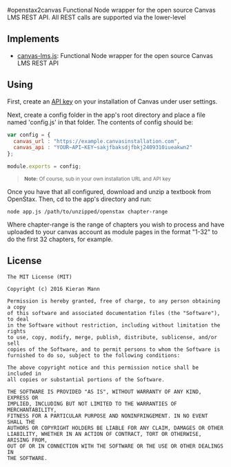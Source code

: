 #openstax2canvas
Functional Node wrapper for the open source Canvas LMS REST API. All REST calls are supported via the lower-level

## Implements

* [canvas-lms.js](https://github.com/rockymadden/canvas-lms.js/): Functional Node wrapper for the open source Canvas LMS REST API

## Using
First, create an [API key](https://canvas.instructure.com/doc/api/file.oauth.html#manual-token-generation) on your installation of Canvas under user settings.

Next, create a config folder in the app's root directory and place a file named 'config.js' in that folder. The contents of config should be:

```javascript
var config = {
  canvas_url : "https://example.canvasinstallation.com",
  canvas_api : "YOUR~API~KEY~sakjfbaksdjfbkj2409310iueakwn2"
};

module.exports = config;
```

> <sub>__Note:__ Of course, sub in your own installation URL and API key</sub>

Once you have that all configured, download and unzip a textbook from OpenStax. Then, cd to the app's directory and run:

```terminal
node app.js /path/to/unzipped/openstax chapter-range
```

Where chapter-range is the range of chapters you wish to process and have uploaded to your canvas account as module pages in the format "1-32" to do the first 32 chapters, for example.

## License
```
The MIT License (MIT)

Copyright (c) 2016 Kieran Mann

Permission is hereby granted, free of charge, to any person obtaining a copy
of this software and associated documentation files (the "Software"), to deal
in the Software without restriction, including without limitation the rights
to use, copy, modify, merge, publish, distribute, sublicense, and/or sell
copies of the Software, and to permit persons to whom the Software is
furnished to do so, subject to the following conditions:

The above copyright notice and this permission notice shall be included in
all copies or substantial portions of the Software.

THE SOFTWARE IS PROVIDED "AS IS", WITHOUT WARRANTY OF ANY KIND, EXPRESS OR
IMPLIED, INCLUDING BUT NOT LIMITED TO THE WARRANTIES OF MERCHANTABILITY,
FITNESS FOR A PARTICULAR PURPOSE AND NONINFRINGEMENT. IN NO EVENT SHALL THE
AUTHORS OR COPYRIGHT HOLDERS BE LIABLE FOR ANY CLAIM, DAMAGES OR OTHER
LIABILITY, WHETHER IN AN ACTION OF CONTRACT, TORT OR OTHERWISE, ARISING FROM,
OUT OF OR IN CONNECTION WITH THE SOFTWARE OR THE USE OR OTHER DEALINGS IN
THE SOFTWARE.
```
